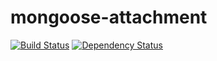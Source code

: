 # mongoose-attachment

[![Build Status](https://travis-ci.org/blissbooker/mongoose-attachment.svg?branch=master)](https://travis-ci.org/blissbooker/mongoose-attachment)
[![Dependency Status](https://gemnasium.com/blissbooker/mongoose-attachment.svg)](https://gemnasium.com/blissbooker/mongoose-attachment)

